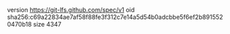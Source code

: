 version https://git-lfs.github.com/spec/v1
oid sha256:c69a22834ae7af58f88fe3f312c7e14a5d54b0adcbbe5f6ef2b8915520470b18
size 4347
